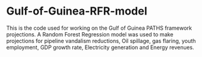 # Gulf-of-Guinea-RFR-model
This is the code used for working on the Gulf of Guinea PATHS framework projections. A Random Forest Regression model was used to make projections for pipeline vandalism reductions, Oil spillage, gas flaring, youth employment, GDP growth rate, Electricity generation and Energy revenues.
